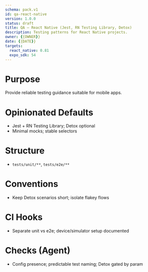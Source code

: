 ```yaml
---
schema: pack.v1
id: qa-react-native
version: 1.0.0
status: draft
title: QA – React Native (Jest, RN Testing Library, Detox)
description: Testing patterns for React Native projects.
owner: {{OWNER}}
date: {{DATE}}
targets:
  react_native: 0.81
  expo_sdk: 54
---
```


# Purpose
Provide reliable testing guidance suitable for mobile apps.

# Opinionated Defaults
- Jest + RN Testing Library; Detox optional
- Minimal mocks; stable selectors

# Structure
- `tests/unit/**`, `tests/e2e/**`

# Conventions
- Keep Detox scenarios short; isolate flakey flows

# CI Hooks
- Separate unit vs e2e; device/simulator setup documented

# Checks (Agent)
- Config presence; predictable test naming; Detox gated by param
